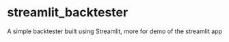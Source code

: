 # streamlit_backtester
A simple backtester built using Streamlit, more for demo of the streamlit app
